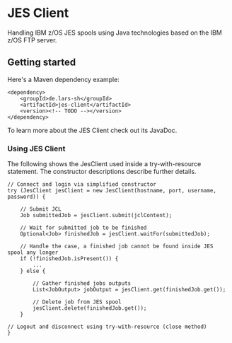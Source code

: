 # JES Client
Handling IBM z/OS JES spools using Java technologies based on the IBM z/OS FTP server.

## Getting started
Here's a Maven dependency example:

	<dependency>
		<groupId>de.lars-sh</groupId>
		<artifactId>jes-client</artifactId>
		<version><!-- TODO --></version>
	</dependency>

To learn more about the JES Client check out its JavaDoc.

### Using JES Client
The following shows the JesClient used inside a try-with-resource statement. The constructor descriptions describe further details.

	// Connect and login via simplified constructor
	try (JesClient jesClient = new JesClient(hostname, port, username, password)) {
		
		// Submit JCL
		Job submittedJob = jesClient.submit(jclContent);
		
		// Wait for submitted job to be finished
		Optional<Job> finishedJob = jesClient.waitFor(submittedJob);
		
		// Handle the case, a finished job cannot be found inside JES spool any longer
		if (!finishedJob.isPresent()) {
			...
		} else {
		
			// Gather finished jobs outputs
			List<JobOutput> jobOutput = jesClient.get(finishedJob.get());
		
			// Delete job from JES spool
			jesClient.delete(finishedJob.get());
		}
		
	// Logout and disconnect using try-with-resource (close method)
	}